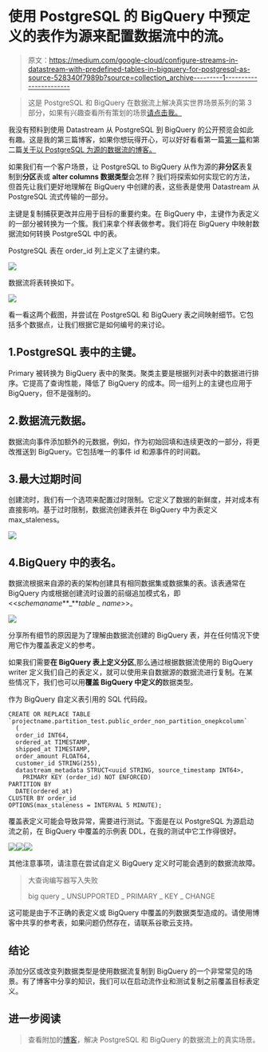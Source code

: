 # 使用 PostgreSQL 的 BigQuery 中预定义的表作为源来配置数据流中的流。

> 原文：<https://medium.com/google-cloud/configure-streams-in-datastream-with-predefined-tables-in-bigquery-for-postgresql-as-source-528340f7989b?source=collection_archive---------1----------------------->

> 这是 PostgreSQL 和 BigQuery 在数据流上解决真实世界场景系列的第 3 部分，如果有兴趣查看所有策划的场景[请点击我。](/@mahtodeepak/solving-real-world-scenarios-on-datastream-for-postgresql-and-bigquery-b79334a065fc)

我没有预料到使用 Datastream 从 PostgreSQL 到 BigQuery 的公开预览会如此有趣。这是我的第三篇博客，如果你想玩得开心，可以好好看看第一篇[第一篇](/google-cloud/configure-google-cloud-datastream-for-only-certain-dmls-on-postgresql-as-source-16e4ad789ef8)和第二篇[关于以 PostgreSQL 为源的数据流的博客。](/google-cloud/configure-streams-from-partition-table-in-postgresql-to-non-partition-in-bigquery-using-datastream-3238fe3321d9)

如果我们有一个客户场景，让 PostgreSQL to BigQuery 从作为源的**非分区**表复制到**分区**表或 **alter columns 数据类型**会怎样？我们将探索如何实现它的方法，但首先让我们更好地理解在 BigQuery 中创建的表，这些表是使用 Datastream 从 PostgreSQL 流式传输的一部分。

主键是复制捕获更改并应用于目标的重要约束。在 BigQuery 中，主键作为表定义的一部分被转换为一个簇。我们来拿个样表做参考。我们将在 BigQuery 中映射数据流如何转换 PostgreSQL 中的表。

PostgreSQL 表在 order_id 列上定义了主键约束。

![](img/ccce3af02ec75fa9ebe9ac0c112f828a.png)

数据流将表转换如下。

![](img/e0a6ddbc4435b032373bae547e647f33.png)

看一看这两个截图，并尝试在 PostgreSQL 和 BigQuery 表之间映射细节。它包括多个数据点，让我们根据它是如何编号的来讨论。

## 1.PostgreSQL 表中的主键。

Primary 被转换为 BigQuery 表中的聚类。聚类主要是根据列对表中的数据进行排序。它提高了查询性能，降低了 BigQuery 的成本。同一组列上的主键也应用于 BigQuery，但不是强制的。

## 2.数据流元数据。

数据流向事件添加额外的元数据，例如，作为初始回填和连续更改的一部分，将更改推送到 BigQuery。它包括唯一的事件 id 和源事件的时间戳。

## 3.最大过期时间

创建流时，我们有一个选项来配置过时限制。它定义了数据的新鲜度，并对成本有直接影响。基于过时限制，数据流创建表并在 BigQuery 中为表定义 max_staleness。

![](img/e462c4802de3719b3af78768196bfcb6.png)

## 4.BigQuery 中的表名。

数据流根据来自源的表的架构创建具有相同数据集或数据集的表。该表通常在 BigQuery 内或根据创建流时设置的前缀追加模式名，即<<*schemaname***_***table _ name*>>。

![](img/3357584248a33072c3e214b0996f3a05.png)

分享所有细节的原因是为了理解由数据流创建的 BigQuery 表，并在任何情况下使用它作为覆盖表定义的参考。

如果我们需要**在 BigQuery 表上定义分区**,那么通过根据数据流使用的 BigQuery writer 定义我们自己的表定义，就可以使用来自数据源的数据流进行复制。在某些情况下，我们也可以用**覆盖 BigQuery 中定义的**数据类型。

作为 BigQuery 自定义表引用的 SQL 代码段。

```
CREATE OR REPLACE TABLE  `projectname.partition_test.public_order_non_partition_onepkcolumn`
  (
  order_id INT64,
  ordered_at TIMESTAMP,
  shipped_at TIMESTAMP,
  order_amount FLOAT64,
  customer_id STRING(255),
  datastream_metadata STRUCT<uuid STRING, source_timestamp INT64>,
    PRIMARY KEY (order_id) NOT ENFORCED)
PARTITION BY
  DATE(ordered_at)
CLUSTER BY order_id
OPTIONS(max_staleness = INTERVAL 5 MINUTE);
```

覆盖表定义可能会导致异常，需要进行测试。下面是在以 PostgreSQL 为源启动流之前，在 BigQuery 中覆盖的示例表 DDL，在我的测试中它工作得很好。

![](img/75bd773d13f2fdfa9a77d33393b287c9.png)![](img/0f32da34a5e1f751e034ab7a7eed532b.png)![](img/e9edde3f91fea44c4559b83fe3a131b2.png)

其他注意事项，请注意在尝试自定义 BigQuery 定义时可能会遇到的数据流故障。

> 大查询编写器写入失败
> 
> big query _ UNSUPPORTED _ PRIMARY _ KEY _ CHANGE

这可能是由于不正确的表定义或 BigQuery 中覆盖的列数据类型造成的。请使用博客中共享的参考表，如果问题仍然存在，请联系谷歌云支持。

## 结论

添加分区或改变列数据类型是使用数据流复制到 BigQuery 的一个非常常见的场景。有了博客中分享的知识，我们可以在启动流作业和测试复制之前覆盖目标表定义。

## 进一步阅读

> 查看附加的[博客](https://mahtodeepak.medium.com/b79334a065fc)，解决 PostgreSQL 和 BigQuery 的数据流上的真实场景。